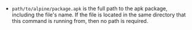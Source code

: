 - `path/to/alpine/package.apk` is the full path to the apk package, including the file's name. If the file is located in the same directory that this command is running from, then no path is required.
